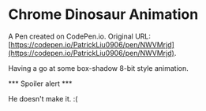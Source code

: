 # Chrome Dinosaur Animation

A Pen created on CodePen.io. Original URL: [https://codepen.io/PatrickLiu0906/pen/NWVMrjd](https://codepen.io/PatrickLiu0906/pen/NWVMrjd).

Having a go at some box-shadow 8-bit style animation. 

*** Spoiler alert ***

He doesn't make it. :(